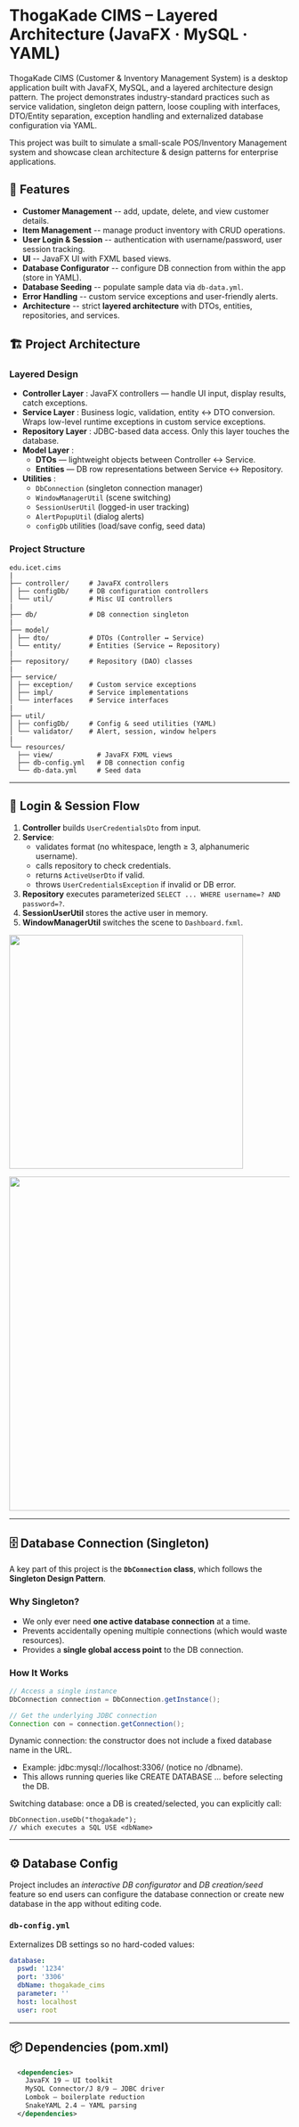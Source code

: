 # ThogaKade CIMS – Layered Architecture (JavaFX · MySQL · YAML)


ThogaKade CIMS (Customer & Inventory Management System) is a desktop application built with JavaFX, MySQL, and a layered architecture design pattern.
The project demonstrates industry-standard practices such as service validation, singleton deign pattern, loose coupling with interfaces, DTO/Entity separation, exception handling and externalized database configuration via YAML.

This project was built to simulate a small-scale POS/Inventory Management system and showcase clean architecture & design patterns for enterprise applications.


## 📌 Features
- **Customer Management** -- add, update, delete, and view customer details.
- **Item Management** -- manage product inventory with CRUD operations.
- **User Login & Session** -- authentication with username/password, user session tracking.
- **UI** -- JavaFX UI with FXML based views.
- **Database Configurator** -- configure DB connection from within the app (store in YAML).
- **Database Seeding** -- populate sample data via `db-data.yml`.
- **Error Handling** -- custom service exceptions and user-friendly alerts.
- **Architecture** -- strict **layered architecture** with DTOs, entities, repositories, and services.


## 🏗️ Project Architecture

### Layered Design
- **Controller Layer** : JavaFX controllers — handle UI input, display results, catch exceptions.  
- **Service Layer** : Business logic, validation, entity ↔ DTO conversion. Wraps low-level runtime exceptions in custom service exceptions.  
- **Repository Layer** : JDBC-based data access. Only this layer touches the database.  
- **Model Layer** :
  - **DTOs** — lightweight objects between Controller ↔ Service.
  - **Entities** — DB row representations between Service ↔ Repository.
- **Utilities** :
  - `DbConnection` (singleton connection manager)  
  - `WindowManagerUtil` (scene switching)  
  - `SessionUserUtil` (logged-in user tracking)  
  - `AlertPopupUtil` (dialog alerts)  
  - `configDb` utilities (load/save config, seed data)


### Project Structure

    edu.icet.cims
    |
    ├── controller/     # JavaFX controllers
    │ ├── configDb/     # DB configuration controllers
    │ └── util/         # Misc UI controllers
    |
    ├── db/             # DB connection singleton
    |
    ├── model/
    │ ├── dto/          # DTOs (Controller ↔ Service)
    │ └── entity/       # Entities (Service ↔ Repository)
    |
    ├── repository/     # Repository (DAO) classes
    |
    ├── service/
    │ ├── exception/    # Custom service exceptions
    │ ├── impl/         # Service implementations
    │ └── interfaces    # Service interfaces
    |
    ├── util/
    │ ├── configDb/     # Config & seed utilities (YAML)
    │ └── validator/    # Alert, session, window helpers
    |
    └── resources/
      ├── view/           # JavaFX FXML views
      ├── db-config.yml   # DB connection config
      └── db-data.yml     # Seed data

--- 

## 🔑 Login & Session Flow

1. **Controller** builds `UserCredentialsDto` from input.  
2. **Service**:
   - validates format (no whitespace, length ≥ 3, alphanumeric username).  
   - calls repository to check credentials.  
   - returns `ActiveUserDto` if valid.  
   - throws `UserCredentialsException` if invalid or DB error.  
3. **Repository** executes parameterized `SELECT ... WHERE username=? AND password=?`.  
4. **SessionUserUtil** stores the active user in memory.  
5. **WindowManagerUtil** switches the scene to `Dashboard.fxml`.

  <p align="left">
    <img src="https://github.com/user-attachments/assets/4cd76818-c96c-47c6-a7d7-b8d94cef817e" width="420">
  </p>
  <p align="left">
    <img src="https://github.com/user-attachments/assets/64c2d568-5762-4b75-afd0-39fc12cb719d" width="600">
  </p>

---

## 🗄️ Database Connection (Singleton)

A key part of this project is the **`DbConnection` class**, which follows the **Singleton Design Pattern**.

### Why Singleton?
- We only ever need **one active database connection** at a time.
- Prevents accidentally opening multiple connections (which would waste resources).
- Provides a **single global access point** to the DB connection.

### How It Works
```java
// Access a single instance
DbConnection connection = DbConnection.getInstance();

// Get the underlying JDBC connection
Connection con = connection.getConnection();
```
Dynamic connection: the constructor does not include a fixed database name in the URL.

- Example: jdbc:mysql://localhost:3306/ (notice no /dbname).
- This allows running queries like CREATE DATABASE ... before selecting the DB.

Switching database: once a DB is created/selected, you can explicitly call:
```
DbConnection.useDb("thogakade");
// which executes a SQL USE <dbName>
```

---

## ⚙️ Database Config
Project includes an *interactive DB configurator* and *DB creation/seed* feature so end users can configure the database connection or create new database in the app without editing code.

### `db-config.yml`  
Externalizes DB settings so no hard-coded values:  
```yaml
database:
  pswd: '1234'
  port: '3306'
  dbName: thogakade_cims
  parameter: ''
  host: localhost
  user: root
```

---
## 📦 Dependencies (pom.xml)

```xml
  <dependencies>
    JavaFX 19 — UI toolkit
    MySQL Connector/J 8/9 — JDBC driver
    Lombok — boilerplate reduction      
    SnakeYAML 2.4 — YAML parsing
  </dependencies>
```

